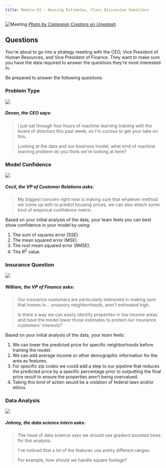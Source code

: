 ```yaml
---
title: Module 03 — Housing Estimates, Class Discussion Questions
---
```


<style type="text/css">
    article ol { list-style-type: upper-alpha; }
    article ol li { list-style-type: upper-alpha; }
</style>

![Meeting]({{URLROOT}}/shared/img/meeting.jpg)
*[Photo by Campaign Creators on Unsplash](https://unsplash.com/photos/gMsnXqILjp4)*

## Questions
You're about to go into a strategy meeting with the CEO, Vice President of Human Resources, and Vice President of Finance. They want to make sure you have the data required to answer the questions they're most interested in.

Be prepared to answer the following questions:

### Problem Type

<div class="dialogue">
	<img src="{{URLROOT}}/shared/img/devon.jpg">
	<h5>Devon, the CEO says:</h5>
	<blockquote><p>I just sat through four hours of machine learning training with the board of directors this past week, so I'm curious to get your take on this.</p> 
	<p>Looking at the data and our business model, what kind of machine learning problem do you think we're looking at here?</p></blockquote>
</div>

### Model Confidence

<div class="dialogue">
	<img src="{{URLROOT}}/shared/img/cecil.jpg">
	<h5>Cecil, the VP of Customer Relations asks:</h5>
	<blockquote><p>My biggest concern right now is making sure that whatever method we come up with to predict housing prices, we can also attach some kind of empirical confidence metric.</p></blockquote>
</div>

Based on your initial analysis of the data, your team feels you can best show confidence in your model by using:

1. The sum of squares error (SSE).
2. The mean squared error (MSE).
3. The root mean squared error (RMSE).
4. The $R^2$ value.

### Insurance Question

<div class="dialogue">
	<img src="{{URLROOT}}/shared/img/william.jpg">
	<h5>William, the VP of Finance asks:</h5>
	<blockquote><p>Our insurance customers are particularly interested in making sure that homes in… unsavory neighborhoods, aren't estimated high.</p>
<p>Is there a way we can easily identify properties in low income areas and have the model lower those estimates to protect our insurance customers' interests?
</p></blockquote>
</div>

Based on your initial analysis of the data, your team feels:

1. We can lower the predicted price for specific neighborhoods before training the model.
2. We can add average income or other demographic information for the area as features.
3. For specific zip codes we could add a step to our pipeline that reduces the predicted price by a specific percentage prior to outputting the final price result to ensure the properties aren’t being overvalued.
4. Taking this kind of action would be a violation of federal laws and/or ethics.



### Data Analysis

<div class="dialogue">
	<img src="{{URLROOT}}/shared/img/johnny.jpg">
	<h5>Johnny, the data science intern asks:</h5>
	<blockquote><p>The head of data science says we should use gradient boosted trees for this analysis.</p><p>I've noticed that a lot of the features use pretty different ranges.</p>
	<p>For example, how should we handle square footage?</p></blockquote>
</div>


[^1]: [CEO photo by Oz Seyrek on Unsplash ](https://unsplash.com/photos/-Ir03_pgpMU)

[^2]: [VP of Customer Support photo by Christina @ wocintechchat.com](https://unsplash.com/photos/SJvDxw0azqw)

[^3]: [VP of Finance photo by steffen Wienberg on Unsplash](https://unsplash.com/photos/ml-pxK0Ovmw)

[^4]: [Data Science Intern photo by Fábio Lucas on Unsplash](https://unsplash.com/photos/iczrMDNuvzkml-pxK0Ovmw)